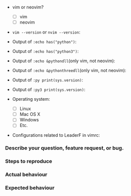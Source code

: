 <!-- Before reporting:
Search existing issues and check the FAQ.
Make sure that you have the latest version of LeaderF.
-->

- vim or neovim?
    - [ ] vim
    - [ ] neovim
- `vim --version` or `nvim --version`:

- Output of `:echo has("python")`: 
- Output of `:echo has("python3")`: 
- Output of `:echo &pythondll`(only vim, not neovim): 
- Output of `:echo &pythonthreedll`(only vim, not neovim): 
- Output of `:py print(sys.version)`: 
- Output of `:py3 print(sys.version)`: 
- Operating system: 
    - [ ] Linux
    - [ ] Mac OS X
    - [ ] Windows
    - [ ] Etc.
- Configurations related to LeaderF in vimrc: 

### Describe your question, feature request, or bug.

### Steps to reproduce

### Actual behaviour

### Expected behaviour

